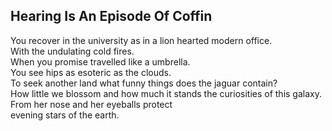 Hearing Is An Episode Of Coffin
-------------------------------
You recover in the university as in a lion hearted modern office.  
With the undulating cold fires.  
When you promise travelled like a umbrella.  
You see hips as esoteric as the clouds.  
To seek another land what funny things does the jaguar contain?  
How little we blossom and how much it stands the curiosities of this galaxy.  
From her nose and her eyeballs protect  
evening stars of the earth.  
